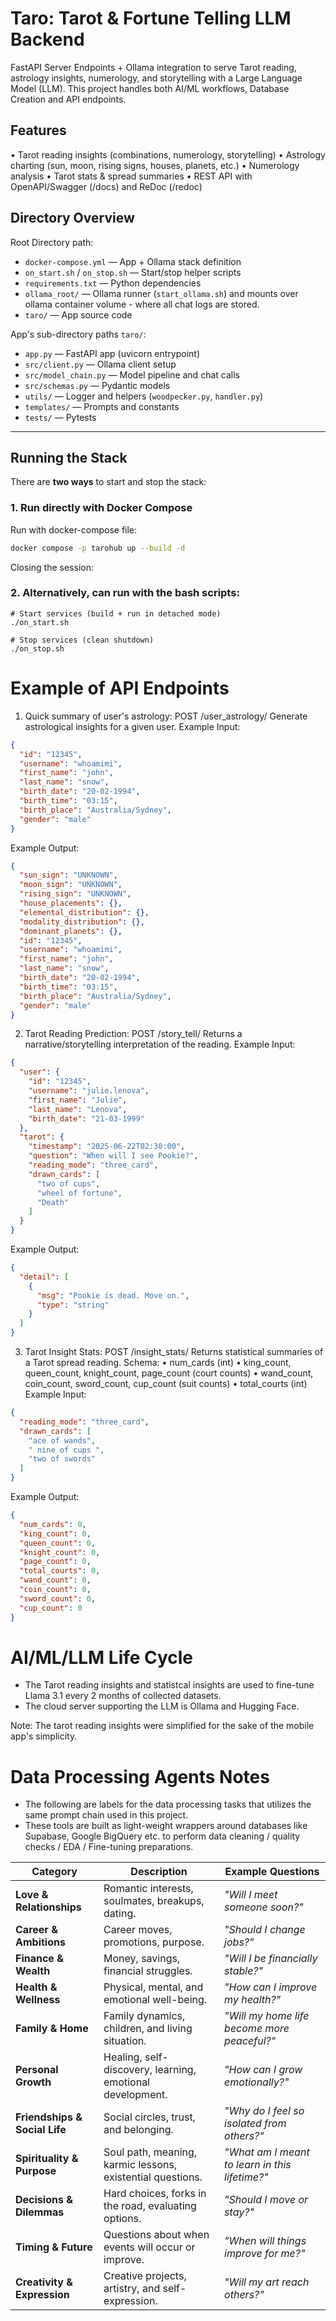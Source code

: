 # Taro: Tarot & Fortune Telling LLM Backend

FastAPI Server Endpoints + Ollama integration to serve Tarot reading, astrology insights, numerology, and storytelling with a Large Language Model (LLM). This project handles both AI/ML workflows, Database Creation and API endpoints.

## Features

•	Tarot reading insights (combinations, numerology, storytelling)
•	Astrology charting (sun, moon, rising signs, houses, planets, etc.)
•	Numerology analysis
•	Tarot stats & spread summaries
•	REST API with OpenAPI/Swagger (/docs) and ReDoc (/redoc)

## Directory Overview

Root Directory path:
- `docker-compose.yml` — App + Ollama stack definition
- `on_start.sh` / `on_stop.sh` — Start/stop helper scripts
- `requirements.txt` — Python dependencies
- `ollama_root/` — Ollama runner (`start_ollama.sh`) and mounts over ollama container volume - where all chat logs are stored.
- `taro/` — App source code

App's sub-directory paths `taro/`:
- `app.py` — FastAPI app (uvicorn entrypoint)
- `src/client.py` — Ollama client setup
- `src/model_chain.py` — Model pipeline and chat calls
- `src/schemas.py` — Pydantic models
- `utils/` — Logger and helpers (`woodpecker.py`, `handler.py`)
- `templates/` — Prompts and constants
- `tests/` — Pytests

---

## Running the Stack

There are **two ways** to start and stop the stack:

### 1. Run directly with Docker Compose
Run with docker-compose file:
```bash
docker compose -p tarohub up --build -d
```
Closing the session:

### 2. Alternatively, can run with the bash scripts:

```
# Start services (build + run in detached mode)
./on_start.sh

# Stop services (clean shutdown)
./on_stop.sh
```

# Example of API Endpoints

1. Quick summary of user's astrology: POST /user_astrology/
Generate astrological insights for a given user.
Example Input:
```json
{
  "id": "12345",
  "username": "whoamimi",
  "first_name": "john",
  "last_name": "snow",
  "birth_date": "20-02-1994",
  "birth_time": "03:15",
  "birth_place": "Australia/Sydney",
  "gender": "male"
}
```
Example Output: 
```json
{
  "sun_sign": "UNKNOWN",
  "moon_sign": "UNKNOWN",
  "rising_sign": "UNKNOWN",
  "house_placements": {},
  "elemental_distribution": {},
  "modality_distribution": {},
  "dominant_planets": {},
  "id": "12345",
  "username": "whoamimi",
  "first_name": "john",
  "last_name": "snow",
  "birth_date": "20-02-1994",
  "birth_time": "03:15",
  "birth_place": "Australia/Sydney",
  "gender": "male"
}
```

2. Tarot Reading Prediction: POST /story_tell/
Returns a narrative/storytelling interpretation of the reading.
Example Input:
```json
{
  "user": {
    "id": "12345",
    "username": "julie.lenova",
    "first_name": "Julie",
    "last_name": "Lenova",
    "birth_date": "21-03-1999"
  },
  "tarot": {
    "timestamp": "2025-06-22T02:30:00",
    "question": "When will I see Pookie?",
    "reading_mode": "three_card",
    "drawn_cards": [
      "two of cups",
      "wheel of fortune",
      "Death"
    ]
  }
}
```
Example Output:
```json
{
  "detail": [
    {
      "msg": "Pookie is dead. Move on.",
      "type": "string"
    }
  ]
}
```
3. Tarot Insight Stats: POST /insight_stats/
Returns statistical summaries of a Tarot spread reading. 
Schema:
	•	num_cards (int)
	•	king_count, queen_count, knight_count, page_count (court counts)
	•	wand_count, coin_count, sword_count, cup_count (suit counts)
	•	total_courts (int)
Example Input:
```json
{
  "reading_mode": "three_card",
  "drawn_cards": [
    "ace of wands",
    " nine of cups ",
    "two of swords"
  ]
}
```
Example Output: 
```json
{
  "num_cards": 0,
  "king_count": 0,
  "queen_count": 0,
  "knight_count": 0,
  "page_count": 0,
  "total_courts": 0,
  "wand_count": 0,
  "coin_count": 0,
  "sword_count": 0,
  "cup_count": 0
}
```

# AI/ML/LLM Life Cycle

- The Tarot reading insights and statistcal insights are used to fine-tune Llama 3.1 every 2 months of collected datasets.
- The cloud server supporting the LLM is Ollama and Hugging Face.  

Note: The tarot reading insights were simplified for the sake of the mobile app's simplicity.

# Data Processing Agents Notes

- The following are labels for the data processing tasks that utilizes the same prompt chain used in this project. 
- These tools are built as light-weight wrappers around databases like Supabase, Google BigQuery etc. to perform data cleaning / quality checks / EDA / Fine-tuning preparations. 


| **Category**                 | **Description**                                                                                  | **Example Questions**                                  |
|-------------------------------|--------------------------------------------------------------------------------------------------|-------------------------------------------------------|
| **Love & Relationships**      | Romantic interests, soulmates, breakups, dating.                                                | *"Will I meet someone soon?"*                         |
| **Career & Ambitions**        | Career moves, promotions, purpose.                                                              | *"Should I change jobs?"*                             |
| **Finance & Wealth**          | Money, savings, financial struggles.                                                            | *"Will I be financially stable?"*                     |
| **Health & Wellness**         | Physical, mental, and emotional well-being.                                                     | *"How can I improve my health?"*                      |
| **Family & Home**             | Family dynamics, children, and living situation.                                                | *"Will my home life become more peaceful?"*           |
| **Personal Growth**           | Healing, self-discovery, learning, emotional development.                                       | *"How can I grow emotionally?"*                       |
| **Friendships & Social Life** | Social circles, trust, and belonging.                                                           | *"Why do I feel so isolated from others?"*            |
| **Spirituality & Purpose**    | Soul path, meaning, karmic lessons, existential questions.                                      | *"What am I meant to learn in this lifetime?"*        |
| **Decisions & Dilemmas**      | Hard choices, forks in the road, evaluating options.                                            | *"Should I move or stay?"*                            |
| **Timing & Future**           | Questions about when events will occur or improve.                                              | *"When will things improve for me?"*                  |
| **Creativity & Expression**   | Creative projects, artistry, and self-expression.                                               | *"Will my art reach others?"*                         |